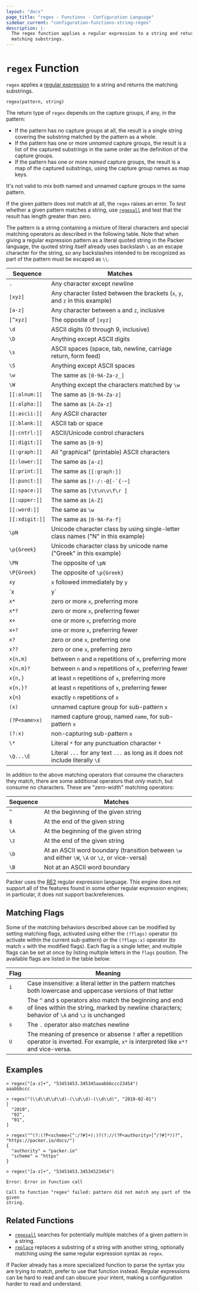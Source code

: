 ```yaml
---
layout: "docs"
page_title: "regex - Functions - Configuration Language"
sidebar_current: "configuration-functions-string-regex"
description: |-
  The regex function applies a regular expression to a string and returns the
  matching substrings.
---
```


# `regex` Function


`regex` applies a
[regular expression](https://en.wikipedia.org/wiki/Regular_expression)
to a string and returns the matching substrings.

```hcl
regex(pattern, string)
```

The return type of `regex` depends on the capture groups, if any, in the
pattern:

- If the pattern has no capture groups at all, the result is a single string
  covering the substring matched by the pattern as a whole.
- If the pattern has one or more _unnamed_ capture groups, the result is a
  list of the captured substrings in the same order as the definition of
  the capture groups.
- If the pattern has one or more _named_ capture groups, the result is a
  map of the captured substrings, using the capture group names as map keys.

It's not valid to mix both named and unnamed capture groups in the same pattern.

If the given pattern does not match at all, the `regex` raises an error. To
_test_ whether a given pattern matches a string, use
[`regexall`](./regexall.html) and test that the result has length greater than
zero.

The pattern is a string containing a mixture of literal characters and special
matching operators as described in the following table. Note that when giving a
regular expression pattern as a literal quoted string in the Packer
language, the quoted string itself already uses backslash `\` as an escape
character for the string, so any backslashes intended to be recognized as part
of the pattern must be escaped as `\\`.

| Sequence       | Matches                                                                          |
| -------------- | -------------------------------------------------------------------------------- |
| `.`            | Any character except newline                                                     |
| `[xyz]`        | Any character listed between the brackets (`x`, `y`, and `z` in this example)    |
| `[a-z]`        | Any character between `a` and `z`, inclusive                                     |
| `[^xyz]`       | The opposite of `[xyz]`                                                          |
| `\d`           | ASCII digits (0 through 9, inclusive)                                            |
| `\D`           | Anything except ASCII digits                                                     |
| `\s`           | ASCII spaces (space, tab, newline, carriage return, form feed)                   |
| `\S`           | Anything except ASCII spaces                                                     |
| `\w`           | The same as `[0-9A-Za-z_]`                                                       |
| `\W`           | Anything except the characters matched by `\w`                                   |
| `[[:alnum:]]`  | The same as `[0-9A-Za-z]`                                                        |
| `[[:alpha:]]`  | The same as `[A-Za-z]`                                                           |
| `[[:ascii:]]`  | Any ASCII character                                                              |
| `[[:blank:]]`  | ASCII tab or space                                                               |
| `[[:cntrl:]]`  | ASCII/Unicode control characters                                                 |
| `[[:digit:]]`  | The same as `[0-9]`                                                              |
| `[[:graph:]]`  | All "graphical" (printable) ASCII characters                                     |
| `[[:lower:]]`  | The same as `[a-z]`                                                              |
| `[[:print:]]`  | The same as `[[:graph:]]`                                                        |
| `[[:punct:]]`  | The same as `` [!-/:-@[-`{-~] ``                                                 |
| `[[:space:]]`  | The same as `[\t\n\v\f\r ]`                                                      |
| `[[:upper:]]`  | The same as `[A-Z]`                                                              |
| `[[:word:]]`   | The same as `\w`                                                                 |
| `[[:xdigit:]]` | The same as `[0-9A-Fa-f]`                                                        |
| `\pN`          | Unicode character class by using single-letter class names ("N" in this example) |
| `\p{Greek}`    | Unicode character class by unicode name ("Greek" in this example)                |
| `\PN`          | The opposite of `\pN`                                                            |
| `\P{Greek}`    | The opposite of `\p{Greek}`                                                      |
| `xy`           | `x` followed immediately by `y`                                                  |
| `x|y`          | either `x` or `y`, preferring `x`                                                |
| `x*`           | zero or more `x`, preferring more                                                |
| `x*?`          | zero or more `x`, preferring fewer                                               |
| `x+`           | one or more `x`, preferring more                                                 |
| `x+?`          | one or more `x`, preferring fewer                                                |
| `x?`           | zero or one `x`, preferring one                                                  |
| `x??`          | zero or one `x`, preferring zero                                                 |
| `x{n,m}`       | between `n` and `m` repetitions of `x`, preferring more                          |
| `x{n,m}?`      | between `n` and `m` repetitions of `x`, preferring fewer                         |
| `x{n,}`        | at least `n` repetitions of `x`, preferring more                                 |
| `x{n,}?`       | at least `n` repetitions of `x`, preferring fewer                                |
| `x{n}`         | exactly `n` repetitions of `x`                                                   |
| `(x)`          | unnamed capture group for sub-pattern `x`                                        |
| `(?P<name>x)`  | named capture group, named `name`, for sub-pattern `x`                           |
| `(?:x)`        | non-capturing sub-pattern `x`                                                    |
| `\*`           | Literal `*` for any punctuation character `*`                                    |
| `\Q...\E`      | Literal `...` for any text `...` as long as it does not include literally `\E`   |

In addition to the above matching operators that consume the characters they
match, there are some additional operators that _only_ match, but consume
no characters. These are "zero-width" matching operators:

| Sequence | Matches                                                                                          |
| -------- | ------------------------------------------------------------------------------------------------ |
| `^`      | At the beginning of the given string                                                             |
| `$`      | At the end of the given string                                                                   |
| `\A`     | At the beginning of the given string                                                             |
| `\z`     | At the end of the given string                                                                   |
| `\b`     | At an ASCII word boundary (transition between `\w` and either `\W`, `\A` or `\z`, or vice-versa) |
| `\B`     | Not at an ASCII word boundary                                                                    |

Packer uses the
[RE2](https://github.com/google/re2/wiki/Syntax) regular expression language.
This engine does not support all of the features found in some other regular
expression engines; in particular, it does not support backreferences.

## Matching Flags

Some of the matching behaviors described above can be modified by setting
matching flags, activated using either the `(?flags)` operator (to activate
within the current sub-pattern) or the `(?flags:x)` operator (to match `x` with
the modified flags). Each flag is a single letter, and multiple flags can be
set at once by listing multiple letters in the `flags` position.
The available flags are listed in the table below:

| Flag | Meaning                                                                                                                                                     |
| ---- | ----------------------------------------------------------------------------------------------------------------------------------------------------------- |
| `i`  | Case insensitive: a literal letter in the pattern matches both lowercase and uppercase versions of that letter                                              |
| `m`  | The `^` and `$` operators also match the beginning and end of lines within the string, marked by newline characters; behavior of `\A` and `\z` is unchanged |
| `s`  | The `.` operator also matches newline                                                                                                                       |
| `U`  | The meaning of presence or absense `?` after a repetition operator is inverted. For example, `x*` is interpreted like `x*?` and vice-versa.                 |

## Examples

```
> regex("[a-z]+", "53453453.345345aaabbbccc23454")
aaabbbccc

> regex("(\\d\\d\\d\\d)-(\\d\\d)-(\\d\\d)", "2019-02-01")
[
  "2019",
  "02",
  "01",
]

> regex("^(?:(?P<scheme>[^:/?#]+):)?(?://(?P<authority>[^/?#]*))?", "https://packer.io/docs/")
{
  "authority" = "packer.io"
  "scheme" = "https"
}

> regex("[a-z]+", "53453453.34534523454")

Error: Error in function call

Call to function "regex" failed: pattern did not match any part of the given
string.
```

## Related Functions

- [`regexall`](./regexall.html) searches for potentially multiple matches of a given pattern in a string.
- [`replace`](./replace.html) replaces a substring of a string with another string, optionally matching using the same regular expression syntax as `regex`.

If Packer already has a more specialized function to parse the syntax you
are trying to match, prefer to use that function instead. Regular expressions
can be hard to read and can obscure your intent, making a configuration harder
to read and understand.

